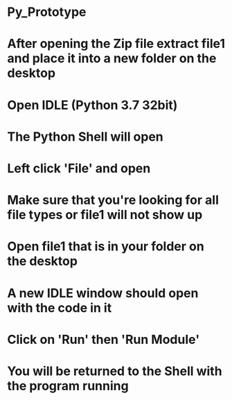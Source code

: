 # Py_Prototype
# After opening the Zip file extract file1 and place it into a new folder on the desktop
# Open IDLE (Python 3.7 32bit) 
# The Python Shell will open
# Left click 'File' and open 
# Make sure that you're looking for all file types or file1 will not show up 
# Open file1 that is in your folder on the desktop
# A new IDLE window should open with the code in it
# Click on 'Run' then 'Run Module'
# You will be returned to the Shell with the program running

